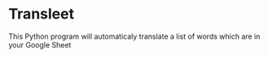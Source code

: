 # Transleet
This Python program will automaticaly translate a list of words which are in your Google Sheet 
